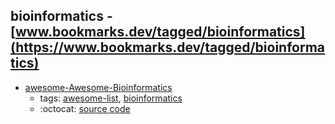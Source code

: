 bioinformatics - [www.bookmarks.dev/tagged/bioinformatics](https://www.bookmarks.dev/tagged/bioinformatics)
---
* [awesome-Awesome-Bioinformatics](https://github.com/danielecook/Awesome-Bioinformatics#readme)
    * tags: [awesome-list](../tagged/awesome-list.md), [bioinformatics](../tagged/bioinformatics.md)
    * :octocat: [source code](https://github.com/danielecook/Awesome-Bioinformatics#readme)
